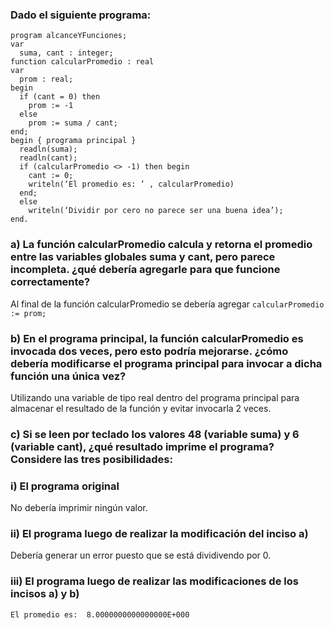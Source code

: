 ### Dado el siguiente programa:
```
program alcanceYFunciones;
var
  suma, cant : integer;
function calcularPromedio : real
var
  prom : real;
begin
  if (cant = 0) then
    prom := -1
  else
    prom := suma / cant;
end;
begin { programa principal }
  readln(suma);
  readln(cant);
  if (calcularPromedio <> -1) then begin
    cant := 0;
    writeln(‘El promedio es: ’ , calcularPromedio)
  end;
  else
    writeln(‘Dividir por cero no parece ser una buena idea’);
end.
```
### a) La función calcularPromedio calcula y retorna el promedio entre las variables globales suma y cant, pero parece incompleta. ¿qué debería agregarle para que funcione correctamente?
Al final de la función calcularPromedio se debería agregar `calcularPromedio := prom;`

### b) En el programa principal, la función calcularPromedio es invocada dos veces, pero esto podría mejorarse. ¿cómo debería modificarse el programa principal para invocar a dicha función una única vez?
Utilizando una variable de tipo real dentro del programa principal para almacenar el resultado de la función y evitar invocarla 2 veces.

### c) Si se leen por teclado los valores 48 (variable suma) y 6 (variable cant), ¿qué resultado imprime el programa? Considere las tres posibilidades:

### i) El programa original
No debería imprimir ningún valor.

### ii) El programa luego de realizar la modificación del inciso a)
Debería generar un error puesto que se está dividivendo por 0.

### iii) El programa luego de realizar las modificaciones de los incisos a) y b)
`El promedio es:  8.0000000000000000E+000`
